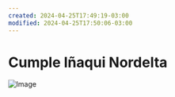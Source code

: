 ```yaml
---
created: 2024-04-25T17:49:19-03:00
modified: 2024-04-25T17:50:06-03:00
---
```


# Cumple Iñaqui Nordelta

![Image](./87070db1b72abbd885488284279600bd.jpg)
